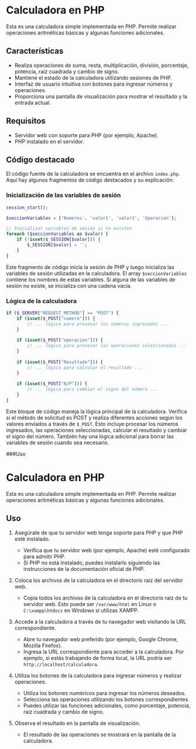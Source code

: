 # Calculadora en PHP

Esta es una calculadora simple implementada en PHP. Permite realizar operaciones aritméticas básicas y algunas funciones adicionales.

## Características

- Realiza operaciones de suma, resta, multiplicación, división, porcentaje, potencia, raíz cuadrada y cambio de signo.
- Mantiene el estado de la calculadora utilizando sesiones de PHP.
- Interfaz de usuario intuitiva con botones para ingresar números y operaciones.
- Proporciona una pantalla de visualización para mostrar el resultado y la entrada actual.

## Requisitos

- Servidor web con soporte para PHP (por ejemplo, Apache).
- PHP instalado en el servidor.

## Código destacado

El código fuente de la calculadora se encuentra en el archivo `index.php`. Aquí hay algunos fragmentos de código destacados y su explicación:

### Inicialización de las variables de sesión

```php
session_start();

$seccionVariables = ['Numeros', 'valor1', 'valor2', 'Operacion'];

// Inicializar variables de sesión si no existen
foreach ($seccionVariables as $valor) {
    if (!isset($_SESSION[$valor])) {
        $_SESSION[$valor] = '';
    }
}
```

Este fragmento de código inicia la sesión de PHP y luego inicializa las variables de sesión utilizadas en la calculadora. El array `$seccionVariables` contiene los nombres de estas variables. Si alguna de las variables de sesión no existe, se inicializa con una cadena vacía.

### Lógica de la calculadora

```php 
if ($_SERVER["REQUEST_METHOD"] == "POST") {
    if (isset($_POST["numero"])) {
        // ... lógica para procesar los números ingresados ...
    }
    
    if (isset($_POST["operacion"])) {
        // ... lógica para procesar las operaciones seleccionadas ...
    }
    
    if (isset($_POST["Resultado"])) {
        // ... lógica para calcular el resultado ...
    }
    
    if (isset($_POST["N/P"])) {
        // ... lógica para cambiar el signo del número ...
    }
}
```

Este bloque de código maneja la lógica principal de la calculadora. Verifica si el método de solicitud es POST y realiza diferentes acciones según los valores enviados a través de `$_POST`. Esto incluye procesar los números ingresados, las operaciones seleccionadas, calcular el resultado y cambiar el signo del número. También hay una lógica adicional para borrar las variables de sesión cuando sea necesario.

###Uso

# Calculadora en PHP

Esta es una calculadora simple implementada en PHP. Permite realizar operaciones aritméticas básicas y algunas funciones adicionales.

## Uso

1. Asegúrate de que tu servidor web tenga soporte para PHP y que PHP esté instalado.

   - Verifica que tu servidor web (por ejemplo, Apache) esté configurado para admitir PHP.
   - Si PHP no está instalado, puedes instalarlo siguiendo las instrucciones de la documentación oficial de PHP.

2. Coloca los archivos de la calculadora en el directorio raíz del servidor web.

   - Copia todos los archivos de la calculadora en el directorio raíz de tu servidor web. Esto puede ser `/var/www/html` en Linux o `C:\xampp\htdocs` en Windows si utilizas XAMPP.

3. Accede a la calculadora a través de tu navegador web visitando la URL correspondiente.

   - Abre tu navegador web preferido (por ejemplo, Google Chrome, Mozilla Firefox).
   - Ingresa la URL correspondiente para acceder a la calculadora. Por ejemplo, si estás trabajando de forma local, la URL podría ser `http://localhost/calculadora`.

4. Utiliza los botones de la calculadora para ingresar números y realizar operaciones.

   - Utiliza los botones numéricos para ingresar los números deseados.
   - Selecciona las operaciones utilizando los botones correspondientes.
   - Puedes utilizar las funciones adicionales, como porcentaje, potencia, raíz cuadrada y cambio de signo.

5. Observa el resultado en la pantalla de visualización.

   - El resultado de las operaciones se mostrará en la pantalla de la calculadora.
